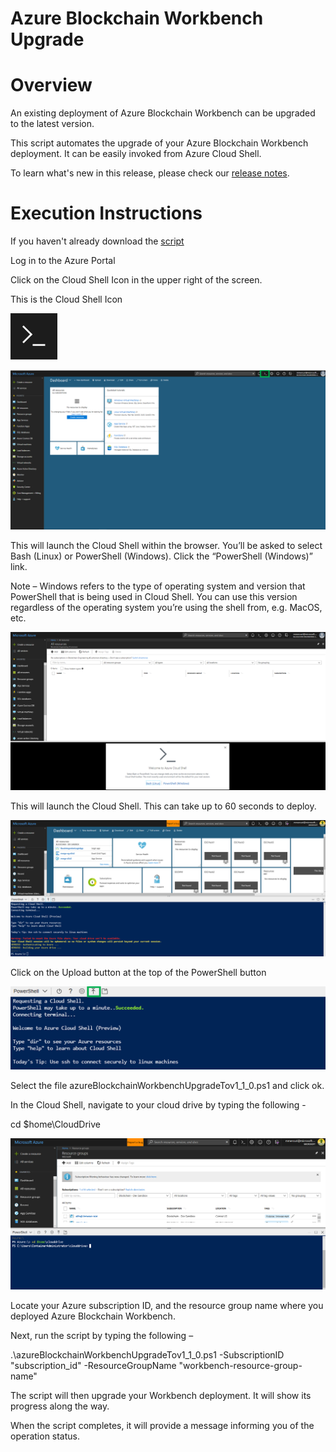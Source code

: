 # Azure Blockchain Workbench Upgrade



Overview
=================
An existing deployment of Azure Blockchain Workbench can be upgraded to the latest version. 

This script automates the upgrade of your Azure Blockchain Workbench deployment. It can be easily invoked from Azure Cloud Shell.

To learn what's new in this release, please check our [release notes](releasenotes.md).

Execution Instructions
=======================
If you haven't already download the [script](azureBlockchainWorkbenchUpgradeTov1_1_0.ps1)

Log in to the Azure Portal

Click on the Cloud Shell Icon in the upper right of the screen.

This is the Cloud Shell Icon  

![](media/7bf771f6aa15cbe01ad9c8611b500af0.png)

![](media/cf60a0141d2459b59081e2e9b7c41ebb.png)



This will launch the Cloud Shell within the browser. You’ll be asked to select
Bash (Linux) or PowerShell (Windows). Click the “PowerShell (Windows)” link.

Note – Windows refers to the type of operating system and version that
PowerShell that is being used in Cloud Shell. You can use this version
regardless of the operating system you’re using the shell from, e.g. MacOS, etc.

![](media/0d74cac397b00074c0bef5c9226ae592.png)

This will launch the Cloud Shell. This can take up to 60 seconds to deploy.

![](media/7ae894a6c4022756d3339e50fb4480dd.png)

Click on the Upload button at the top of the PowerShell button

![](media/19b4b3fea6ffdd03c1d86af7e88921b4.png)

Select the file azureBlockchainWorkbenchUpgradeTov1_1_0.ps1 and click ok.

In the Cloud Shell, navigate to your cloud drive by typing the following -

cd \$home\\CloudDrive

![](media/cfe3892d0d0f2272f76304f4522c8a19.png)

Locate your Azure subscription ID, and the resource group name where you deployed Azure Blockchain Workbench.

Next, run the script by typing the following –

.\\azureBlockchainWorkbenchUpgradeTov1_1_0.ps1 -SubscriptionID "subscription_id" -ResourceGroupName "workbench-resource-group-name"

The script will then upgrade your Workbench deployment. It will show its progress along the way.

When the script completes, it will provide a message informing you of the operation status.

